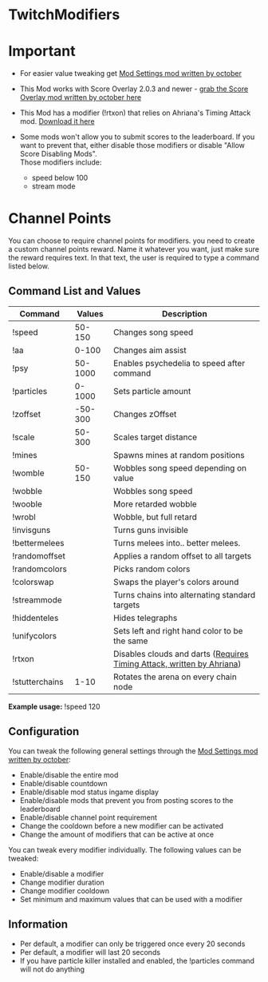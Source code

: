 # TwitchModifiers

# Important
* For easier value tweaking get [Mod Settings mod written by october](https://github.com/octoberU/ModSettings/releases/latest)
* This Mod works with Score Overlay 2.0.3 and newer - [grab the Score Overlay mod written by october here](https://github.com/octoberU/ScoreOverlay/releases//latest)
* This Mod has a modifier (!rtxon) that relies on Ahriana's Timing Attack mod. [Download it here](https://github.com/Ahriana/AUDICA-Timing-Attack/releases/latest)
* Some mods won't allow you to submit scores to the leaderboard. If you want to prevent that, either disable those modifiers or disable "Allow Score Disabling Mods". <br /> Those modifiers include: 

   * speed below 100  
   * stream mode

# Channel Points
You can choose to require channel points for modifiers. you need to create a custom channel points reward. Name it whatever you want, just make sure the reward requires text. In that text, the user is required to type a command listed below.


## Command List and Values

 Command  |  Values | Description 
 --- | --- | --- | 
 !speed | 50-150 | Changes song speed 
 !aa | 0-100 | Changes aim assist 
 !psy | 50-1000 | Enables psychedelia to speed after command
 !particles | 0-1000 | Sets particle amount
 !zoffset | -50-300 | Changes zOffset 
 !scale | 50-300 | Scales target distance
 !mines |  | Spawns mines at random positions 
 !womble | 50-150 | Wobbles song speed depending on value 
 !wobble |  | Wobbles song speed 
 !wooble |  | More retarded wobble 
 !wrobl |  | Wobble, but full retard 
 !invisguns |  | Turns guns invisible 
 !bettermelees |  | Turns melees into.. better melees.
 !randomoffset |  | Applies a random offset to all targets 
 !randomcolors |  | Picks random colors
 !colorswap |  | Swaps the player's colors around
 !streammode | | Turns chains into alternating standard targets
 !hiddenteles | | Hides telegraphs
 !unifycolors | | Sets left and right hand color to be the same
 !rtxon | | Disables clouds and darts ([Requires Timing Attack, written by Ahriana](https://github.com/Ahriana/AUDICA-Timing-Attack/releases/latest))
 !stutterchains |1-10 | Rotates the arena on every chain node
 
 **Example usage:** !speed 120
 
 ## Configuration
 You can tweak the following general settings through the [Mod Settings mod written by october](https://github.com/octoberU/ModSettings/releases/latest):
 * Enable/disable the entire mod
 * Enable/disable countdown
 * Enable/disable mod status ingame display
 * Enable/disable mods that prevent you from posting scores to the leaderboard
 * Enable/disable channel point requirement
 * Change the cooldown before a new modifier can be activated
 * Change the amount of modifiers that can be active at once
 
 You can tweak every modifier individually. The following values can be tweaked:
 * Enable/disable a modifier
 * Change modifier duration
 * Change modifier cooldown
 * Set minimum and maximum values that can be used with a modifier
 
 ## Information
 * Per default, a modifier can only be triggered once every 20 seconds
 * Per default, a modifier will last 20 seconds
 * If you have particle killer installed and enabled, the !particles command will not do anything
